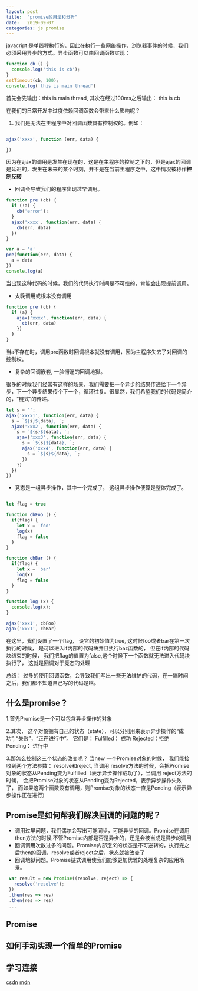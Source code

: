 ```yaml
---
layout: post
title:  "promise的用法和分析"
date:   2019-09-07
categories: js promise
---
```


javacript 是单线程执行的，因此在执行一些网络操作，浏览器事件的时候，我们必须采用异步的方式。异步函数可以由回调函数实现：

```js
function cb () {
  console.log('this is cb');
}
setTimeout(cb, 100);
console.log('this is main thread')
```

首先会先输出：this is main thread, 其次在经过100ms之后输出： this is cb

在我们的日常开发中过度依赖回调函数会带来什么影响呢？

1. 我们是无法在主程序中对回调函数具有控制权的。例如：

  ```js

  ajax('xxxx', function (err, data) {

  })

  ```
  因为在ajax的调用是发生在现在的，这是在主程序的控制之下的，但是ajax的回调是延迟的，发生在未来的某个时刻，并不是在当前主程序之中，这中情况被称作<b>控制反转</b>

  - 回调会导致我们的程序出现过早调用。

  ```js
  function pre (cb) {
    if (!a) {
      cb('error');
    }
    ajax('xxxx', function(err, data) {
      cb(err, data)
    })
  }

  var a = 'a'
  pre(function(err, data) {
    a = data
  })
  console.log(a)
  ```
  当出现这种代码的时候，我们的代码执行时间是不可控的，肯能会出现提前调用。

  - 太晚调用或根本没有调用
  
  ```js
  function pre (cb) {
    if (a) {
      ajax('xxxx', function(err, data) {
        cb(err, data)
      })
    }
  }
  ```
  当a不存在时，调用pre函数时回调根本就没有调用，因为主程序失去了对回调的控制权。

  - 复杂的回调嵌套, 一脸懵逼的回调地狱。

  很多的时候我们经常有这样的场景，我们需要把一个异步的结果传递给下一个异步，下一个异步结果传个下一个，循环往复。很显然，我们希望我们的代码是简介的，“链式”的传递。
  
  ```js
  let s = '';
  ajax('xxxx1', function(err, data) {
    s = `${s}${data}, `;
    ajax('xxx2', function(err, data) {
      s = `${s}${data}, `;
      ajax('xxx3', function(err, data) {
        s = `${s}${data}, `;
        ajax('xxx4', function(err, data) {
          s = `${s}${data}, `;
        })
      })
    })
  })
  ```

  - 竞态是一组异步操作，其中一个完成了， 这组异步操作便算是整体完成了。

  ```js

  let flag = true

  function cbFoo () {
    if(flag) {
      let x = 'foo'
      log(x)
      flag = false
    }
  }

  function cbBar () {
    if(flag) {
      let x = 'bar'
      log(x)
      flag = false
    }
  }
  
  function log (x) {
    console.log(x);
  }

  ajax('xxx1', cbFoo)
  ajax('xxx1', cbBar)


  ```
  在这里，我们设置了一个flag， 设它的初始值为true, 这时候foo或者bar在第一次执行的时候， 是可以进入if内部的代码块并且执行baz函数的， 但在if内部的代码块结束的时候， 我们把flag的值置为false,这个时候下一个函数就无法进入代码块执行了， 这就是回调对于竞态的处理

总结：
过多的使用回调函数，会导致我们写出一些无法维护的代码，在一端时间之后，我们都不知道自己写的代码是啥。

## 什么是promise？

1.首先Promise是一个可以包含异步操作的对象

2.其次， 这个对象拥有自己的状态（state），可以分别用来表示异步操作的“成功”, “失败”，“正在进行中”。
它们是：
  Fulfilled： 成功
  Rejected：拒绝
  Pending： 进行中

3.那怎么控制这三个状态的改变呢？
当new 一个Promise对象的时候， 我们能接收到两个方法参数： resolve和reject, 当调用 resolve方法的时候，会把Promise对象的状态从Pending变为Fulfilled（表示异步操作成功了），当调用 reject方法的时候， 会把Promise对象的状态从Pending变为Rejected，表示异步操作失败了， 而如果这两个函数没有调用，则Promise对象的状态一直是Pending（表示异步操作正在进行）

## Promise是如何帮我们解决回调的问题的呢？
- 调用过早问题，我们偶尔会写出可能同步，可能异步的回调。Promise在调用then方法的时候,不管Promise内部是否是异步的，还是会被当成是异步的调用
- 回调调用次数过多的问题。Promise内部定义的状态是不可逆转的，执行完之后then的回调，resolve或者reject之后，状态就被改变了
- 回调地狱问题。Promise链式调用使我们能够更加优雅的处理复杂的应用场景。

```js
 var result = new Promise((resolve, reject) => {
   resolve('resolve');
 })
 .then(res => res)
 .then(res => res)
 ...
```

## Promise



## 如何手动实现一个简单的Promise

## 学习连接
[csdn](https://www.cnblogs.com/penghuwan/p/7451409.html)
[mdn](https://developer.mozilla.org/zh-CN/docs/Web/JavaScript/Reference/Global_Objects/Promise)
